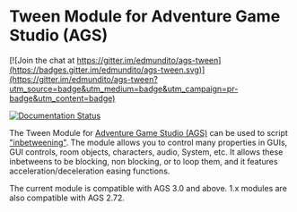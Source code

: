 # Tween Module for Adventure Game Studio (AGS)

[![Join the chat at https://gitter.im/edmundito/ags-tween](https://badges.gitter.im/edmundito/ags-tween.svg)](https://gitter.im/edmundito/ags-tween?utm_source=badge&utm_medium=badge&utm_campaign=pr-badge&utm_content=badge)

[![Documentation Status](https://readthedocs.org/projects/ags-tween/badge/?version=latest)](http://ags-tween.readthedocs.io/en/latest/?badge=latest)

The Tween Module for [Adventure Game Studio (AGS)](http://www.adventuregamestudio.co.uk/)
can be used to script ["inbetweening"](https://en.wikipedia.org/wiki/Inbetweening). The module allows you to control many properties in GUIs, GUI controls, room objects, characters, audio, System, etc.
It allows these inbetweens to be blocking, non blocking, or to loop them, and it features
acceleration/deceleration easing functions.

The current module is compatible with AGS 3.0 and above. 1.x modules are also compatible with AGS 2.72.
